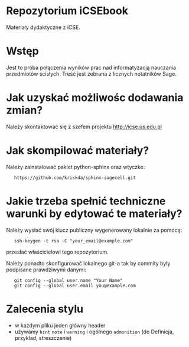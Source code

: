 Repozytorium iCSEbook 
=====================

Materiały dydaktyczne z iCSE. 


Wstęp
=====

Jest to próba połączenia wyników prac nad informatyzacją nauczania
przedmiotów ścisłych. Treść jest zebrana z licznych notatników Sage.


Jak uzyskać możliwośc dodawania zmian?
=====================================

Należy skontaktować się z szefem projektu http://icse.us.edu.pl


Jak skompilować materiały?
==========================

Należy zainstalować pakiet python-sphinx oraz wtyczke: 

       https://github.com/kriskda/sphinx-sagecell.git

Jakie trzeba spełnić techniczne warunki by edytować te materiały?
=================================================================

Należy wysłać swój klucz publiczny wygenerowany lokalnie za pomocą:

       ssh-keygen -t rsa -C "your_email@example.com"

przesłać właścicielowi tego repozytorium.  

Należy ponadto skonfigurować lokalnego git-a tak by commity były podpisane prawdziwymi danymi:

       git config --global user.name "Your Name"
       git config --global user.email you@example.com


Zalecenia stylu
===============

 * w każdym pliku jeden główny header 
 * używamy ``hint`` ``note`` i ``warning`` i ogólnego ``admonition`` (do Definicja, przyklad, streszczenie)
